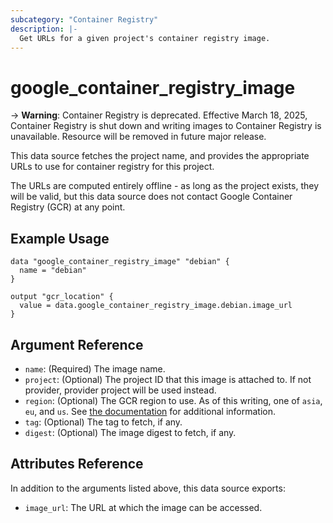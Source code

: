 ```yaml
---
subcategory: "Container Registry"
description: |-
  Get URLs for a given project's container registry image.
---
```


# google_container_registry_image

-> **Warning**: Container Registry is deprecated. Effective March 18, 2025, Container Registry is shut down and writing images to Container Registry is unavailable. Resource will be removed in future major release.

This data source fetches the project name, and provides the appropriate URLs to use for container registry for this project.

The URLs are computed entirely offline - as long as the project exists, they will be valid, but this data source does not contact Google Container Registry (GCR) at any point.

## Example Usage

```hcl
data "google_container_registry_image" "debian" {
  name = "debian"
}

output "gcr_location" {
  value = data.google_container_registry_image.debian.image_url
}
```

## Argument Reference
* `name`: (Required) The image name.
* `project`: (Optional) The project ID that this image is attached to.  If not provider, provider project will be used instead.
* `region`: (Optional) The GCR region to use.  As of this writing, one of `asia`, `eu`, and `us`.  See [the documentation](https://cloud.google.com/container-registry/docs/pushing-and-pulling) for additional information.
* `tag`: (Optional) The tag to fetch, if any.
* `digest`: (Optional) The image digest to fetch, if any.

## Attributes Reference
In addition to the arguments listed above, this data source exports:
* `image_url`: The URL at which the image can be accessed.
